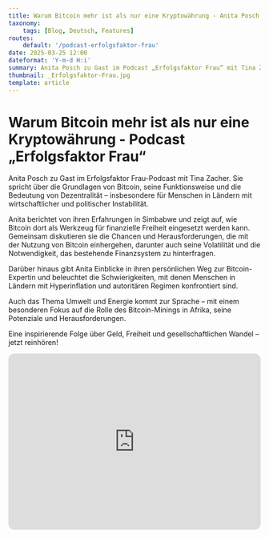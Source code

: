 ```yaml
---
title: Warum Bitcoin mehr ist als nur eine Kryptowährung - Anita Posch im Podcast „Erfolgsfaktor Frau“
taxonomy:
    tags: [Blog, Deutsch, Features]
routes:
    default: '/podcast-erfolgsfaktor-frau'
date: 2025-03-25 12:00
dateformat: 'Y-m-d H:i'
summary: Anita Posch zu Gast im Podcast „Erfolgsfaktor Frau“ mit Tina Zacher
thumbnail: _Erfolgsfaktor-Frau.jpg
template: article
---
```


# Warum Bitcoin mehr ist als nur eine Kryptowährung - Podcast „Erfolgsfaktor Frau“

Anita Posch zu Gast im Erfolgsfaktor Frau-Podcast mit Tina Zacher. Sie spricht über die Grundlagen von Bitcoin, seine Funktionsweise und die Bedeutung von Dezentralität – insbesondere für Menschen in Ländern mit wirtschaftlicher und politischer Instabilität.

Anita berichtet von ihren Erfahrungen in Simbabwe und zeigt auf, wie Bitcoin dort als Werkzeug für finanzielle Freiheit eingesetzt werden kann. Gemeinsam diskutieren sie die Chancen und Herausforderungen, die mit der Nutzung von Bitcoin einhergehen, darunter auch seine Volatilität und die Notwendigkeit, das bestehende Finanzsystem zu hinterfragen.

Darüber hinaus gibt Anita Einblicke in ihren persönlichen Weg zur Bitcoin-Expertin und beleuchtet die Schwierigkeiten, mit denen Menschen in Ländern mit Hyperinflation und autoritären Regimen konfrontiert sind.

Auch das Thema Umwelt und Energie kommt zur Sprache – mit einem besonderen Fokus auf die Rolle des Bitcoin-Minings in Afrika, seine Potenziale und Herausforderungen.

Eine inspirierende Folge über Geld, Freiheit und gesellschaftlichen Wandel – jetzt reinhören!

<iframe style="border-radius:12px" src="https://open.spotify.com/embed/episode/2Nu6oqVPfeRbOHX5lQx1Jt?utm_source=generator&theme=0" width="100%" height="352" frameBorder="0" allowfullscreen="" allow="autoplay; clipboard-write; encrypted-media; fullscreen; picture-in-picture" loading="lazy"></iframe>